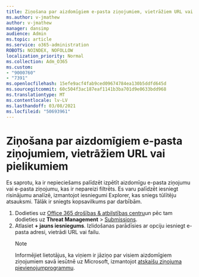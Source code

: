 ```yaml
---
title: Ziņošana par aizdomīgiem e-pasta ziņojumiem, vietrāžiem URL vai pielikumiem
ms.author: v-jmathew
author: v-jmathew
manager: dansimp
audience: Admin
ms.topic: article
ms.service: o365-administration
ROBOTS: NOINDEX, NOFOLLOW
localization_priority: Normal
ms.collection: Adm_O365
ms.custom:
- "9000760"
- "7391"
ms.openlocfilehash: 15efe9acf4fab9ced09674784ea130b5ddfd645d
ms.sourcegitcommit: 60c504f3ac187eaf1141b3ba701d9e0633bdd968
ms.translationtype: MT
ms.contentlocale: lv-LV
ms.lasthandoff: 03/08/2021
ms.locfileid: "50693961"
---
```

# <a name="report-suspicious-emails-urls-or-attachments"></a>Ziņošana par aizdomīgiem e-pasta ziņojumiem, vietrāžiem URL vai pielikumiem

Es saprotu, ka ir nepieciešams palīdzēt izpētīt aizdomīgu e-pasta ziņojumu vai e-pasta ziņojumu, kas ir nepareizi filtrēts. Es varu palīdzēt iesniegt risinājumu analīzē, izmantojot iesniegumi Explorer, kas sniegs tūlītēju atsauksmi. Tālāk ir sniegts kopsavilkums par darbībām.

1. Dodieties uz [Office 365 drošības & atbilstības centru](https://go.microsoft.com/fwlink/p/?linkid=2077143)un pēc tam dodieties uz **Threat Management**  >  [Submissions](https://go.microsoft.com/fwlink/?linkid=2101521).
2. Atlasiet **+ jauns iesniegums**. Izlidošanas parādīsies ar opciju iesniegt e-pasta adresi, vietrādi URL vai failu.
    > [!NOTE]
    > Informējiet lietotājus, ka viņiem ir jāziņo par visiem aizdomīgiem ziņojumiem savā iesūtnē uz Microsoft, izmantojot [atskaišu ziņojuma pievienojumprogrammu](https://go.microsoft.com/fwlink/?linkid=2092385).
